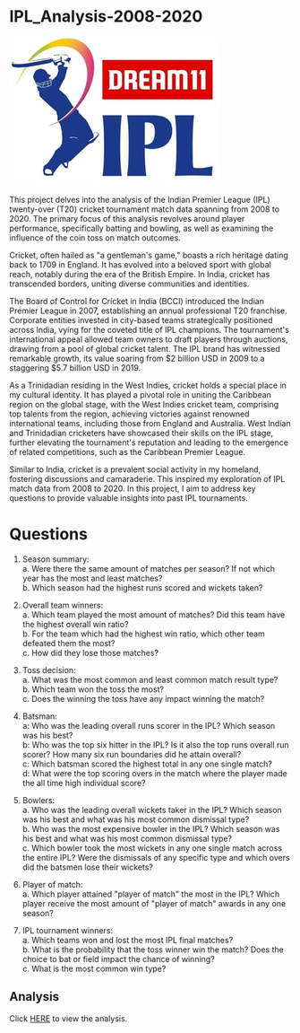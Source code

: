 # IPL_Analysis-2008-2020

![](https://github.com/seandhan/IPL_Analysis-2008-2020/blob/main/IPL.jpg)

This project delves into the analysis of the Indian Premier League (IPL) twenty-over (T20) cricket tournament match data spanning from 2008 to 2020. The primary focus of this analysis revolves around player performance, specifically batting and bowling, as well as examining the influence of the coin toss on match outcomes.

Cricket, often hailed as "a gentleman's game," boasts a rich heritage dating back to 1709 in England. It has evolved into a beloved sport with global reach, notably during the era of the British Empire. In India, cricket has transcended borders, uniting diverse communities and identities.

The Board of Control for Cricket in India (BCCI) introduced the Indian Premier League in 2007, establishing an annual professional T20 franchise. Corporate entities invested in city-based teams strategically positioned across India, vying for the coveted title of IPL champions. The tournament's international appeal allowed team owners to draft players through auctions, drawing from a pool of global cricket talent. The IPL brand has witnessed remarkable growth, its value soaring from $2 billion USD in 2009 to a staggering $5.7 billion USD in 2019.

As a Trinidadian residing in the West Indies, cricket holds a special place in my cultural identity. It has played a pivotal role in uniting the Caribbean region on the global stage, with the West Indies cricket team, comprising top talents from the region, achieving victories against renowned international teams, including those from England and Australia. West Indian and Trinidadian cricketers have showcased their skills on the IPL stage, further elevating the tournament's reputation and leading to the emergence of related competitions, such as the Caribbean Premier League.

Similar to India, cricket is a prevalent social activity in my homeland, fostering discussions and camaraderie. This inspired my exploration of IPL match data from 2008 to 2020. In this project, I aim to address key questions to provide valuable insights into past IPL tournaments.

# Questions
1. Season summary:<br>
a. Were there the same amount of matches per season? If not which year has the most and least matches?<br>
b. Which season had the highest runs scored and wickets taken?<br>

2. Overall team winners:<br>
a. Which team played the most amount of matches? Did this team have the highest overall win ratio?<br>
b. For the team which had the highest win ratio, which other team defeated them the most?<br>
c. How did they lose those matches?<br>

3. Toss decision:<br>
a. What was the most common and least common match result type?<br>
b. Which team won the toss the most?<br>
c. Does the winning the toss have any impact winning the match?<br>

4. Batsman:<br>
a: Who was the leading overall runs scorer in the IPL? Which season was his best?<br>
b: Who was the top six hitter in the IPL? Is it also the top runs overall run scorer? How many six run boundaries did he attain overall?<br>
c: Which batsman scored the highest total in any one single match?<br>
d: What were the top scoring overs in the match where the player made the all time high individual score?<br>

5. Bowlers:<br>
a. Who was the leading overall wickets taker in the IPL? Which season was his best and what was his most common dismissal type?<br>
b. Who was the most expensive bowler in the IPL? Which season was his best and what was his most common dismissal type?<br>
c. Which bowler took the most wickets in any one single match across the entire IPL? Were the dismissals of any specific type and which overs did the batsmen lose their wickets?<br>

6. Player of match:<br>
a. Which player attained "player of match" the most in the IPL? Which player receive the most amount of "player of match" awards in any one season?<br>

7. IPL tournament winners:<br>
a. Which teams won and lost the most IPL final matches?<br>
b. What is the probability that the toss winner win the match? Does the choice to bat or field impact the chance of winning?<br>
c. What is the most common win type?<br>

## Analysis
Click [HERE](https://github.com/seandhan/IPL_Analysis-2008-2020/blob/main/Indian%20Premier%20League%20Analysis%20(2008%20-%202020).ipynb) to view the analysis.






